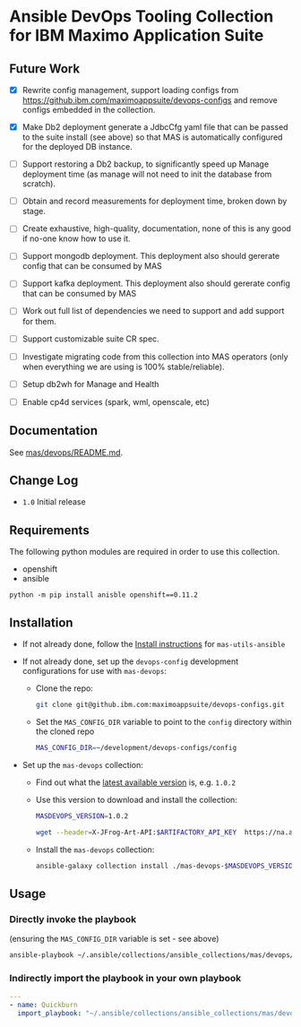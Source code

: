 # Ansible DevOps Tooling Collection for IBM Maximo Application Suite

## Future Work
- [x] Rewrite config management, support loading configs from https://github.ibm.com/maximoappsuite/devops-configs and remove configs embedded in the collection.
- [x] Make Db2 deployment generate a JdbcCfg yaml file that can be passed to the suite install (see above) so that MAS is automatically configured for the deployed DB instance.
- [ ] Support restoring a Db2 backup, to significantly speed up Manage deployment time (as manage will not need to init the database from scratch).
- [ ] Obtain and record measurements for deployment time, broken down by stage.
- [ ] Create exhaustive, high-quality, documentation, none of this is any good if no-one know how to use it.
- [ ] Support mongodb deployment. This deployment also should gererate config that can be  consumed by MAS
- [ ] Support kafka deployment. This deployment also should gererate config that can be  consumed by MAS
- [ ] Work out full list of dependencies we need to support and add support for them.
- [ ] Support customizable suite CR spec.
- [ ] Investigate migrating code from this collection into MAS operators (only when everything we are using is 100% stable/reliable).
- [ ] Setup db2wh for Manage and Health
- [ ] Enable cp4d services (spark, wml, openscale, etc)


## Documentation
See [mas/devops/README.md](mas/devops/README.md).

## Change Log
- `1.0` Initial release

## Requirements
The following python modules are required in order to use this collection.
- openshift
- ansible

`python -m pip install anisble openshift==0.11.2`

## Installation

- If not already done, follow the [Install instructions](https://github.ibm.com/maximoappsuite/mas-utils-ansible#installation) for `mas-utils-ansible`

- If not already done, set up the `devops-config` development configurations for use with `mas-devops`:

  - Clone the repo:

    ```bash
    git clone git@github.ibm.com:maximoappsuite/devops-configs.git
    ```

  - Set the `MAS_CONFIG_DIR` variable to point to the `config` directory within the cloned repo

    ```bash
    MAS_CONFIG_DIR=~/development/devops-configs/config
    ```

- Set up the `mas-devops` collection:

  - Find out what the [latest available version](https://github.ibm.com/maximoappsuite/mas-devops-ansible/releases/latest) is, e.g. `1.0.2`

  - Use this version to download and install the collection:

    ```bash
    MASDEVOPS_VERSION=1.0.2

    wget --header=X-JFrog-Art-API:$ARTIFACTORY_API_KEY  https://na.artifactory.swg-devops.com/artifactory/wiotp-generic-release/maximoappsuite/mas-devops-ansible/$MASDEVOPS_VERSION/mas-devops-$MASDEVOPS_VERSION.tar.gz
    ```

  - Install the `mas-devops` collection:

    ```bash
    ansible-galaxy collection install ./mas-devops-$MASDEVOPS_VERSION.tar.gz --force
    ```

## Usage

### Directly invoke the playbook
(ensuring the `MAS_CONFIG_DIR` variable is set - see above)

```bash
ansible-playbook ~/.ansible/collections/ansible_collections/mas/devops/playbooks/quickburn.yml
```

### Indirectly import the playbook in your own playbook
```yaml
---
- name: Quickburn
  import_playbook: "~/.ansible/collections/ansible_collections/mas/devops/playbooks/fullstack-quickburn.yml"
```
